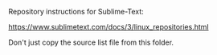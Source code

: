 

Repository instructions for Sublime-Text:

https://www.sublimetext.com/docs/3/linux_repositories.html

Don't just copy the source list file from this folder.

